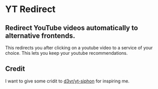 # YT Redirect
## Redirect YouTube videos automatically to alternative frontends.
This redirects you after clicking on a youtube video to a service of your choice. This lets you keep your youtube recommendations.

## Credit
I want to give some cridit to [d3vr/yt-siphon](https://github.com/d3vr/yt-siphon) for inspiring me.
